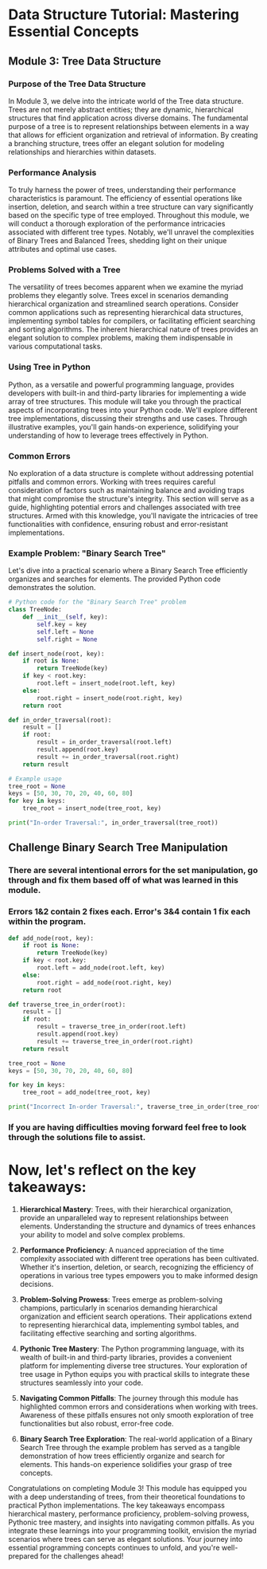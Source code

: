 # Data Structure Tutorial: Mastering Essential Concepts

## Module 3: Tree Data Structure

### Purpose of the Tree Data Structure
In Module 3, we delve into the intricate world of the Tree data structure. Trees are not merely abstract entities; they are dynamic, hierarchical structures that find application across diverse domains. The fundamental purpose of a tree is to represent relationships between elements in a way that allows for efficient organization and retrieval of information. By creating a branching structure, trees offer an elegant solution for modeling relationships and hierarchies within datasets.

### Performance Analysis
To truly harness the power of trees, understanding their performance characteristics is paramount. The efficiency of essential operations like insertion, deletion, and search within a tree structure can vary significantly based on the specific type of tree employed. Throughout this module, we will conduct a thorough exploration of the performance intricacies associated with different tree types. Notably, we'll unravel the complexities of Binary Trees and Balanced Trees, shedding light on their unique attributes and optimal use cases.

### Problems Solved with a Tree
The versatility of trees becomes apparent when we examine the myriad problems they elegantly solve. Trees excel in scenarios demanding hierarchical organization and streamlined search operations. Consider common applications such as representing hierarchical data structures, implementing symbol tables for compilers, or facilitating efficient searching and sorting algorithms. The inherent hierarchical nature of trees provides an elegant solution to complex problems, making them indispensable in various computational tasks.

### Using Tree in Python
Python, as a versatile and powerful programming language, provides developers with built-in and third-party libraries for implementing a wide array of tree structures. This module will take you through the practical aspects of incorporating trees into your Python code. We'll explore different tree implementations, discussing their strengths and use cases. Through illustrative examples, you'll gain hands-on experience, solidifying your understanding of how to leverage trees effectively in Python.

### Common Errors
No exploration of a data structure is complete without addressing potential pitfalls and common errors. Working with trees requires careful consideration of factors such as maintaining balance and avoiding traps that might compromise the structure's integrity. This section will serve as a guide, highlighting potential errors and challenges associated with tree structures. Armed with this knowledge, you'll navigate the intricacies of tree functionalities with confidence, ensuring robust and error-resistant implementations.

### Example Problem: "Binary Search Tree"
Let's dive into a practical scenario where a Binary Search Tree efficiently organizes and searches for elements. The provided Python code demonstrates the solution.

```python
# Python code for the "Binary Search Tree" problem
class TreeNode:
    def __init__(self, key):
        self.key = key
        self.left = None
        self.right = None

def insert_node(root, key):
    if root is None:
        return TreeNode(key)
    if key < root.key:
        root.left = insert_node(root.left, key)
    else:
        root.right = insert_node(root.right, key)
    return root

def in_order_traversal(root):
    result = []
    if root:
        result = in_order_traversal(root.left)
        result.append(root.key)
        result += in_order_traversal(root.right)
    return result

# Example usage
tree_root = None
keys = [50, 30, 70, 20, 40, 60, 80]
for key in keys:
    tree_root = insert_node(tree_root, key)

print("In-order Traversal:", in_order_traversal(tree_root))
```
## Challenge Binary Search Tree Manipulation
### There are several intentional errors for the set manipulation, go through and fix them based off of what was learned in this module.
### Errors 1&2 contain 2 fixes each. Error's 3&4 contain 1 fix each within the program.
```python 
def add_node(root, key):
    if root is None:
        return TreeNode(key)
    if key < root.key:
        root.left = add_node(root.left, key)  
    else:
        root.right = add_node(root.right, key)  
    return root

def traverse_tree_in_order(root):
    result = []
    if root:
        result = traverse_tree_in_order(root.left)  
        result.append(root.key)
        result += traverse_tree_in_order(root.right)
    return result

tree_root = None 
keys = [50, 30, 70, 20, 40, 60, 80]

for key in keys:
    tree_root = add_node(tree_root, key)

print("Incorrect In-order Traversal:", traverse_tree_in_order(tree_root))
```
### If you are having difficulties moving forward feel free to look through the solutions file to assist.

# Now, let's reflect on the key takeaways:

1. **Hierarchical Mastery**: Trees, with their hierarchical organization, provide an unparalleled way to represent relationships between elements. Understanding the structure and dynamics of trees enhances your ability to model and solve complex problems.

2. **Performance Proficiency**: A nuanced appreciation of the time complexity associated with different tree operations has been cultivated. Whether it's insertion, deletion, or search, recognizing the efficiency of operations in various tree types empowers you to make informed design decisions.

3. **Problem-Solving Prowess**: Trees emerge as problem-solving champions, particularly in scenarios demanding hierarchical organization and efficient search operations. Their applications extend to representing hierarchical data, implementing symbol tables, and facilitating effective searching and sorting algorithms.

4. **Pythonic Tree Mastery**: The Python programming language, with its wealth of built-in and third-party libraries, provides a convenient platform for implementing diverse tree structures. Your exploration of tree usage in Python equips you with practical skills to integrate these structures seamlessly into your code.

5. **Navigating Common Pitfalls**: The journey through this module has highlighted common errors and considerations when working with trees. Awareness of these pitfalls ensures not only smooth exploration of tree functionalities but also robust, error-free code.

6. **Binary Search Tree Exploration**: The real-world application of a Binary Search Tree through the example problem has served as a tangible demonstration of how trees efficiently organize and search for elements. This hands-on experience solidifies your grasp of tree concepts.

Congratulations on completing Module 3! This module has equipped you with a deep understanding of trees, from their theoretical foundations to practical Python implementations. The key takeaways encompass hierarchical mastery, performance proficiency, problem-solving prowess, Pythonic tree mastery, and insights into navigating common pitfalls. As you integrate these learnings into your programming toolkit, envision the myriad scenarios where trees can serve as elegant solutions. Your journey into essential programming concepts continues to unfold, and you're well-prepared for the challenges ahead!

